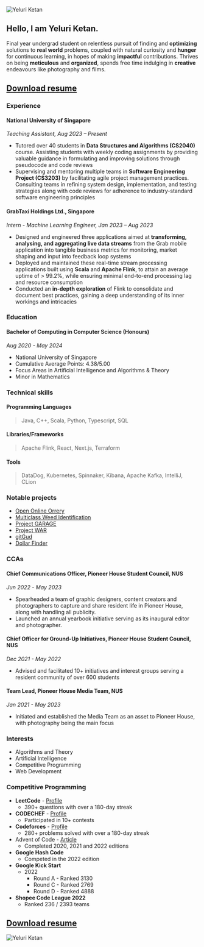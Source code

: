 <img alt="Yeluri Ketan" src="/images/formal-profile.jpg" class="profile-img" />

## Hello, I am Yeluri Ketan.

<p class="about-intro">
Final year undergrad student on relentless pursuit of finding and <b>optimizing</b> solutions to <b>real world</b> problems, coupled with natural curiosity and <b>hunger</b> for continuous learning, in hopes of making <b>impactful</b> contributions. Thrives on being <b>meticulous</b> and <b>organized</b>, spends free time indulging in <b>creative</b> endeavours like photography and films.
</p>

## [Download resume](https://raw.githubusercontent.com/YeluriKetan/YeluriKetan/main/media/Resume.pdf)

<div classname="about-wrapper">

### Experience

#### National University of Singapore

_Teaching Assistant, Aug 2023 – Present_

- Tutored over 40 students in <b>Data Structures and Algorithms (CS2040)</b> course. Assisting students with weekly coding assignments by providing valuable guidance in formulating and improving solutions through pseudocode and code reviews
- Supervising and mentoring multiple teams in <b>Software Engineering Project (CS3203)</b> by facilitating agile project management practices. Consulting teams in refining system design, implementation, and testing strategies along with code reviews for adherence to industry-standard software engineering principles

<h4 id="grab">GrabTaxi Holdings Ltd., Singapore</h4>

_Intern - Machine Learning Engineer, Jan 2023 – Aug 2023_

- Designed and engineered three applications aimed at <b>transforming, analysing, and aggregating live data streams</b> from the Grab mobile application into tangible business metrics for monitoring, market shaping and input into feedback loop systems
- Deployed and maintained these real-time stream processing applications built using <b>Scala</b> and <b>Apache Flink</b>, to attain an average uptime of > 99.2%, while ensuring minimal end-to-end processing lag and resource consumption
- Conducted an <b>in-depth exploration</b> of Flink to consolidate and document best practices, gaining a deep understanding of its inner workings and intricacies

### Education

#### Bachelor of Computing in Computer Science (Honours)

_Aug 2020 - May 2024_

- National University of Singapore
- Cumulative Average Points: 4.38/5.00
- Focus Areas in Artificial Intelligence and Algorithms & Theory
- Minor in Mathematics

### Technical skills

#### Programming Languages

> Java, C++, Scala, Python, Typescript, SQL

#### Libraries/Frameworks

> Apache Flink, React, Next.js, Terraform

#### Tools

> DataDog, Kubernetes, Spinnaker, Kibana, Apache Kafka, IntelliJ, CLion

### Notable projects

- [Open Online Orrery](/projects/fyp)
- [Multiclass Weed Identification](/projects/weed-classification)
- [Project GARAGE](/projects/garage)
- [Project WAR](/projects/war)
- [gitGud](/projects/gitgud)
- [Dollar Finder](/projects/dollar-finder)

### CCAs

#### Chief Communications Officer, Pioneer House Student Council, NUS

_Jun 2022 - May 2023_

- Spearheaded a team of graphic designers, content creators and photographers to capture and share resident life in Pioneer House, along with handling all publicity.
- Launched an annual yearbook initiative serving as its inaugural editor and photographer.

#### Chief Officer for Ground-Up Initiatives, Pioneer House Student Council, NUS

_Dec 2021 - May 2022_

- Advised and facilitated 10+ initiatives and interest groups serving a resident community of over 600 students

#### Team Lead, Pioneer House Media Team, NUS

_Jan 2021 - May 2023_

- Initiated and established the Media Team as an asset to Pioneer
  House, with photography being the main focus

### Interests

- Algorithms and Theory
- Artificial Intelligence
- Competitive Programming
- Web Development

### Competitive Programming

- <b>LeetCode</b> - [Profile](https://leetcode.com/Ketan_Yeluri/)
  - 390+ questions with over a 180-day streak
- <b>CODECHEF</b> - [Profile](https://www.codechef.com/users/yeluriketan)
  - Participated in 10+ contests
- <b>Codeforces</b> - [Profile](https://codeforces.com/profile/YeluriKetan)
  - 280+ problems solved with over a 180-day streak
- Advent of Code</b> - [Article](/projects/maniac)
  - Completed 2020, 2021 and 2022 editions
- <b>Google Hash Code</b>
  - Competed in the 2022 edition
- <b>Google Kick Start</b>
  - 2022
    - Round A - Ranked 3130
    - Round C - Ranked 2769
    - Round D - Ranked 4888
- <b>Shopee Code League 2022</b>
  - Ranked 236 / 2393 teams

</div>

## [Download resume](https://raw.githubusercontent.com/YeluriKetan/YeluriKetan/main/media/Resume.pdf)

<img alt="Yeluri Ketan" src="/images/profile.jpg" class="profile-img" />
